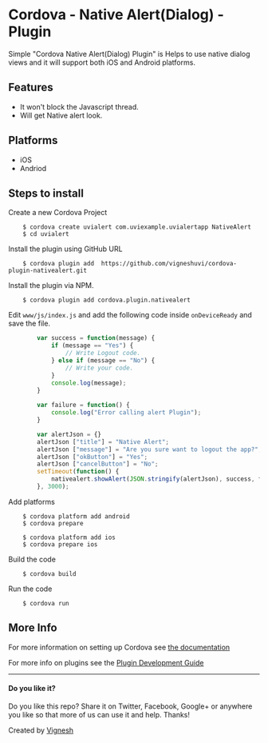 # Cordova - Native Alert(Dialog) - Plugin

Simple "Cordova Native Alert(Dialog) Plugin" is Helps to use native dialog views and it will support both iOS and Android platforms.

## Features

- It won't block the Javascript thread.
- Will get Native alert look.


## Platforms

- iOS
- Andriod

## Steps to install

Create a new Cordova Project

		$ cordova create uvialert com.uviexample.uvialertapp NativeAlert
		$ cd uvialert

Install the plugin using GitHub URL

		$ cordova plugin add  https://github.com/vigneshuvi/cordova-plugin-nativealert.git

Install the plugin via NPM.

		$ cordova plugin add cordova.plugin.nativealert

Edit `www/js/index.js` and add the following code inside `onDeviceReady` and save the file.

```js
        var success = function(message) {
            if (message == "Yes") {
                // Write Logout code.
            } else if (message == "No") {
                // Write your code.
            }
            console.log(message);
        }
        
        var failure = function() {
            console.log("Error calling alert Plugin");
        }

        var alertJson = {}
        alertJson ["title"] = "Native Alert";
        alertJson ["message"] = "Are you sure want to logout the app?";
        alertJson ["okButton"] = "Yes";
        alertJson ["cancelButton"] = "No";
        setTimeout(function() { 
        	nativealert.showAlert(JSON.stringify(alertJson), success, failure); 
        }, 3000);
```

Add platforms

		$ cordova platform add android
		$ cordova prepare 

		$ cordova platform add ios
		$ cordova prepare ios

Build the code 

    	$ cordova build     
    
Run the code

    	$ cordova run 

## More Info

For more information on setting up Cordova see [the documentation](http://cordova.apache.org/docs/en/latest/guide_cli_index.md.html#The%20Command-Line%20Interface)

For more info on plugins see the [Plugin Development Guide](http://cordova.apache.org/docs/en/latest/guide/hybrid/plugins/index.html)

___

#### Do you like it?

Do you like this repo? Share it on Twitter, Facebook, Google+ or anywhere you like so that more of us can use it and help. Thanks!


Created by [Vignesh](http://vigneshuvi.github.io/) 
